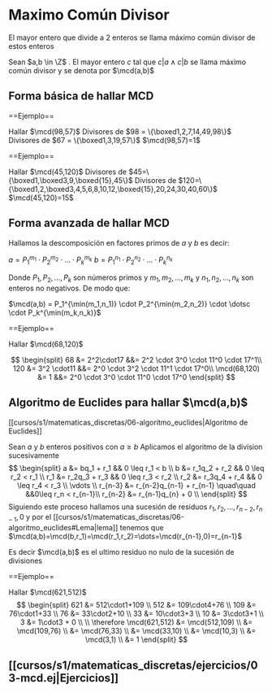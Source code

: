 # Maximo Común Divisor

El mayor entero que divide a 2 enteros se llama máximo común divisor de estos enteros

Sean $a,b \in \Z$ . El mayor entero $c$ tal que $c|a \land c|b$ se llama máximo común divisor y se denota por $\mcd(a,b)$

## Forma básica de hallar MCD

==Ejemplo==

Hallar $\mcd(98,57)$
Divisores de $98 = \{\boxed1,2,7,14,49,98\}$
Divisores de $67 = \{\boxed1,3,19,57\}$
$\mcd(98,57)=1$

==Ejemplo==

Hallar $\mcd(45,120)$
Divisores de $45=\{\boxed1,\boxed3,9,\boxed{15},45\}$
Divisores de $120=\{\boxed1,2,\boxed3,4,5,6,8,10,12,\boxed{15},20,24,30,40,60\}$
$\mcd(45,120)=15$

## Forma avanzada de hallar MCD

Hallamos la descomposición en factores primos de $a$ y $b$ es decir:

$a=P_1^{m_1} \cdot P_2^{m_2} \cdot \dotsc \cdot P_k^{m_k}$
$b=P_1^{n_1} \cdot P_2^{n_2} \cdot \dotsc \cdot P_k^{n_k}$

Donde $P_1,P_2,\dots,P_k$ son números primos y $m_1,m_2,\dots,m_k$ y $n_1,n_2,\dots,n_k$ son enteros no negativos. De modo que:

$\mcd(a,b) = P_1^{\min(m_1,n_1)} \cdot P_2^{\min(m_2,n_2)} \cdot \dotsc \cdot P_k^{\min(m_k,n_k)}$

==Ejemplo==

Hallar $\mcd(68,120)$

$$
\begin{split}
68 &= 2^2\cdot17   &&= 2^2 \cdot 3^0 \cdot 11^0 \cdot 17^1\\
120 &= 3^2 \cdot11 &&= 2^0 \cdot 3^2 \cdot 11^1 \cdot 17^0\\
\mcd(68,120) &= 1  &&= 2^0 \cdot 3^0 \cdot 11^0 \cdot 17^0
\end{split}
$$

## Algoritmo de Euclides para hallar $\mcd(a,b)$

[[cursos/s1/matematicas_discretas/06-algoritmo_euclides|Algoritmo de Euclides]]

Sean $a$ y $b$ enteros positivos con $a \geq b$
Aplicamos el algoritmo de la division sucesivamente
$$
\begin{split}
a       &= bq_1 + r_1   && 0 \leq r_1 < b \\
b       &= r_1q_2 + r_2 && 0 \leq r_2 < r_1 \\
r_1     &= r_2q_3 + r_3 && 0 \leq r_3 < r_2 \\
r_2     &= r_3q_4 + r_4 && 0 \leq r_4 < r_3 \\
\vdots \\
r_{n-3} &= r_{n-2}q_{n-1} + r_{n-1} \quad\quad &&0\leq r_n < r_{n-1}\\
r_{n-2} &= r_{n-1}q_{n} + 0 \\
\end{split}
$$
Siguiendo este proceso hallamos una sucesión de residuos $r_1,r_2,\dots,r_{n-2},r_{n-1},0$ y por el [[cursos/s1/matematicas_discretas/06-algoritmo_euclides#Lema|lema]] tenemos que $\mcd(a,b)=\mcd(b,r_1)=\mcd(r_1,r_2)=\dots=\mcd(r_{n-1},0)=r_{n-1}$

Es decir $\mcd(a,b)$ es el ultimo residuo no nulo de la sucesión de divisiones

==Ejemplo==

Hallar $\mcd(621,512)$
$$
\begin{split}
621 &= 512\cdot1+109 \\
512 &= 109\cdot4+76 \\
109 &= 76\cdot1+33 \\
76 &= 33\cdot2+10 \\
33 &= 10\cdot3+3 \\
10 &= 3\cdot3+1 \\
3 &= 1\cdot3 + 0 \\
\\
\therefore \mcd(621,512) &= \mcd(512,109) \\
	&= \mcd(109,76) \\
	&= \mcd(76,33) \\
	&= \mcd(33,10) \\
	&= \mcd(10,3) \\
	&= \mcd(3,1) \\
	&= 1
\end{split}
$$
## [[cursos/s1/matematicas_discretas/ejercicios/03-mcd.ej|Ejercicios]]
